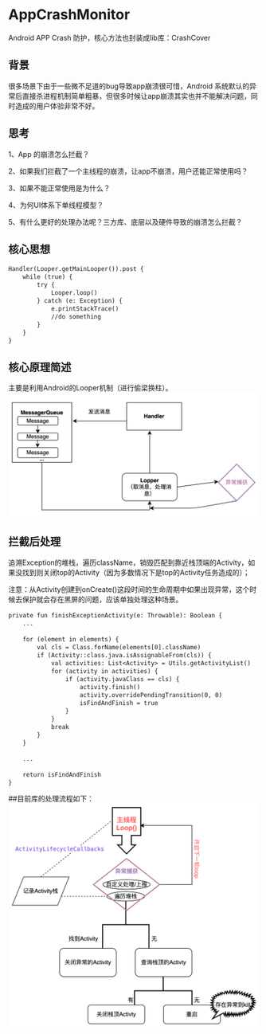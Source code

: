 # AppCrashMonitor
Android APP Crash 防护，核心方法也封装成lib库：CrashCover

## 背景
很多场景下由于一些微不足道的bug导致app崩溃很可惜，Android 系统默认的异常后直接杀进程机制简单粗暴，但很多时候让app崩溃其实也并不能解决问题，同时造成的用户体验非常不好。

## 思考
1、App 的崩溃怎么拦截？

2、如果我们拦截了一个主线程的崩溃，让app不崩溃，用户还能正常使用吗？

3、如果不能正常使用是为什么？

4、为何UI体系下单线程模型？

5、有什么更好的处理办法呢？三方库、底层以及硬件导致的崩溃怎么拦截？

## 核心思想
``` 
Handler(Looper.getMainLooper()).post {
    while (true) {
        try {
            Looper.loop()
        } catch (e: Exception) {
            e.printStackTrace()
            //do something
        }
    }
}
```
## 核心原理简述
主要是利用Android的Looper机制（进行偷梁换柱）。
![](https://github.com/Liaoboo/AppCrashMonitor/blob/main/img_folder/img1.jpeg)

## 拦截后处理
追溯Exception的堆栈，遍历className，销毁匹配到靠近栈顶端的Activity，如果没找到则关闭top的Activity（因为多数情况下是top的Activity任务造成的）；

注意：从Activity创建到onCreate()这段时间的生命周期中如果出现异常，这个时候去保护就会存在黑屏的问题，应该单独处理这种场景。
``` 
private fun finishExceptionActivity(e: Throwable): Boolean {
    ...
    
    for (element in elements) {
        val cls = Class.forName(elements[0].className)
        if (Activity::class.java.isAssignableFrom(cls)) {
            val activities: List<Activity> = Utils.getActivityList()
            for (activity in activities) {
                if (activity.javaClass == cls) {
                    activity.finish()
                    activity.overridePendingTransition(0, 0)
                    isFindAndFinish = true
                }
            }
            break
        }
    }

    ...

    return isFindAndFinish
}
```
##目前库的处理流程如下：
![考虑场景：如果没有找到Activity场景，或者出错，那就执行重启或者杀进程策略，避免因为错误影响其他业务流程照成错误。](https://github.com/Liaoboo/AppCrashMonitor/blob/main/img_folder/img2.jpeg)


